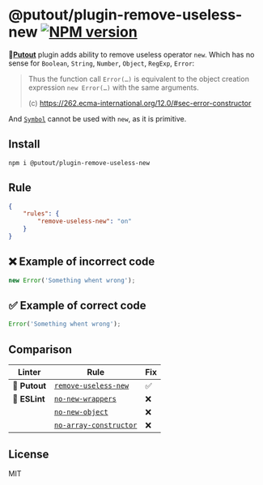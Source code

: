 # @putout/plugin-remove-useless-new [![NPM version][NPMIMGURL]][NPMURL]

[NPMIMGURL]: https://img.shields.io/npm/v/@putout/plugin-remove-useless-new.svg?style=flat&longCache=true
[NPMURL]: https://npmjs.org/package/@putout/plugin-remove-useless-new "npm"

🐊[**Putout**](https://github.com/coderaiser/putout) plugin adds ability to remove useless operator `new`. Which has no sense for `Boolean`, `String`, `Number`, `Object`, `RegExp`, `Error`:

> Thus the function call `Error(…)` is equivalent to the object creation expression `new Error(…)` with the same arguments.
>
> (c) https://262.ecma-international.org/12.0/#sec-error-constructor

And [`Symbol`](https://developer.mozilla.org/en-US/docs/Web/JavaScript/Reference/Global_Objects/Symbol) cannot be used with `new`, as it is primitive.

## Install

```
npm i @putout/plugin-remove-useless-new
```

## Rule

```json
{
    "rules": {
        "remove-useless-new": "on"
    }
}
```

## ❌ Example of incorrect code

```js
new Error('Something whent wrong');
```

## ✅ Example of correct code

```js
Error('Something whent wrong');
```

## Comparison

Linter | Rule | Fix
--------|-------|------------|
🐊 **Putout** | [`remove-useless-new`](https://github.com/coderaiser/putout/tree/master/packages/plugin-remove-useless-new#readme)| ✅
🦕 **ESLint** | [`no-new-wrappers`](https://eslint.org/docs/rules/no-new-wrappers) | ❌
⠀| [`no-new-object`](https://eslint.org/docs/rules/no-new-object) | ❌
⠀| [`no-array-constructor`](https://eslint.org/docs/rules/no-array-constructor) | ❌

## License

MIT
